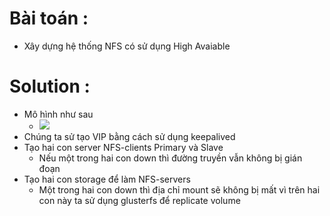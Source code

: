 # Bài toán :
- Xây dựng hệ thống NFS có sử dụng High Avaiable
# Solution : 
- Mô hình như sau
  + <img src="https://i.imgur.com/f3k6dAX.jpg">
- Chúng ta sử tạo VIP bằng cách sử dụng keepalived
- Tạo hai con server NFS-clients Primary và Slave
  + Nếu một trong hai con down thì đường truyền vẫn không bị gián đoạn
- Tạo hai con storage để làm NFS-servers
  + Một trong hai con down thì địa chỉ mount sẽ không bị mất vì trên hai con này ta sử dụng glusterfs để replicate volume
